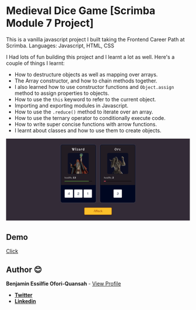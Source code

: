 # Medieval Dice Game [Scrimba Module 7 Project]

This is a vanilla javascript project I built taking the Frontend Career Path at Scrimba.
Languages: Javascript, HTML, CSS

I Had lots of fun building this project and I learnt a lot as well. Here's a couple of things I learnt:

- How to destructure objects as well as mapping over arrays.
- The Array constructor, and how to chain methods together.
- I also learned how to use constructor functions and `Object.assign` method to assign properties to objects.
- How to use the `this` keyword to refer to the current object.
- Importing and exporting modules in Javascript.
- How to use the `.reduce()` method to iterate over an array.
- How to use the ternary operator to conditionally execute code.
- How to write super concise functions with arrow functions.
- I learnt about classes and how to use them to create objects.

![Alt text](./images/screen.png)

## Demo

[Click](https://google.com/)

## Author 😊

**Benjamin Essilfie Ofori-Quansah** - [View Profile](https://github.com/essilfiequansah)

- [**Twitter**](https://twitter.com/essiIfie)
- [**Linkedin**](https://www.linkedin.com/in/essilfiequansah/)
